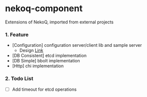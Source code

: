 # nekoq-component

Extensions of NekoQ, imported from external projects

### 1. Feature

* [Configuration] configuration server/client lib and sample server
  * Design [Link](configure/Design.md)
* [DB Consistent] etcd implementation
* [DB Simple] bbolt implementation
* [Http] chi implementation

### 2. Todo List

* [ ] Add timeout for etcd operations
